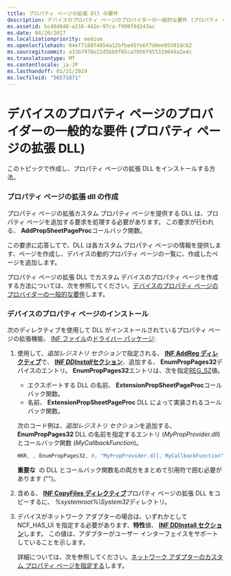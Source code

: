 ```yaml
---
title: プロパティ ページの拡張 Dll の要件
description: デバイスのプロパティ ページのプロバイダーの一般的な要件 (プロパティ ページの拡張 DLL)
ms.assetid: bc48d848-a216-442e-97ca-f990f8d243ac
ms.date: 04/20/2017
ms.localizationpriority: medium
ms.openlocfilehash: 04ef7180f4854a12bfbe45fe6f7d8ee95501dc62
ms.sourcegitcommit: a33b7978e22d5bb9f65ca7056f955319049a2e4c
ms.translationtype: MT
ms.contentlocale: ja-JP
ms.lasthandoff: 01/31/2019
ms.locfileid: "56571871"
---
```

# <a name="specific-requirements-for-device-property-page-providers-property-page-extension-dlls"></a>デバイスのプロパティ ページのプロバイダーの一般的な要件 (プロパティ ページの拡張 DLL)


このトピックで作成し、プロパティ ページの拡張 DLL をインストールする方法。

### <a name="creating-a-property-page-extension-dll"></a>プロパティ ページの拡張 dll の作成

プロパティ ページの拡張カスタム プロパティ ページを提供する DLL は、プロパティ ページを追加する要求を処理する必要があります。 この要求が行われる、 **AddPropSheetPageProc**コールバック関数。

この要求に応答してで、DLL は各カスタム プロパティ ページの情報を提供します、ページを作成し、デバイスの動的プロパティ ページの一覧に、作成したページを追加します。

プロパティ ページの拡張 DLL でカスタム デバイスのプロパティ ページを作成する方法については、次を参照してください。[デバイスのプロパティ ページのプロバイダーの一般的な要件](general-requirements-for-device-property-page-providers.md)します。

### <a name="installing-a-device-property-page"></a>デバイスのプロパティ ページのインストール

次のディレクティブを使用して DLL がインストールされているプロパティ ページの拡張機能、 [INF ファイル](inf-files.md)の[ドライバー パッケージ](driver-packages.md):

1.  使用して、*追加レジストリ セクション*で指定される、 [ **INF AddReg ディレクティブ**](inf-addreg-directive.md)で、 [ **INF *DDInstall*セクション**](inf-ddinstall-section.md)、追加する、 **EnumPropPages32**デバイスのエントリ。 **EnumPropPages32**エントリは、次を指定[REG_SZ](https://docs.microsoft.com/windows/desktop/SysInfo/registry-value-types)値。

    -   エクスポートする DLL の名前、 **ExtensionPropSheetPageProc**コールバック関数。
    -   名前、 **ExtensionPropSheetPageProc** DLL によって実装されるコールバック関数。

    次のコード例は、*追加レジストリ セクション*を追加する、 **EnumPropPages32** DLL の名前を指定するエントリ (*MyPropProvider.dll*) とコールバック関数 (*MyCallbackFunction*)。

    ```cpp
    HKR, , EnumPropPages32, 0, "MyPropProvider.dll, MyCallbackFunction"
    ```

    **重要な**  の DLL とコールバック関数名の両方をまとめて引用符で囲む必要があります ("")。

     

2.  含める、 [ **INF CopyFiles ディレクティブ**](inf-copyfiles-directive.md)プロパティ ページの拡張 DLL をコピーするに、 *%systemroot%\\System32*ディレクトリ。

3.  デバイスがネットワーク アダプターの場合は、いずれかとして NCF_HAS_UI を指定する必要があります、**特性**値、 [ **INF DDInstall セクション**](inf-ddinstall-section.md)します。 この値は、アダプターがユーザー インターフェイスをサポートしていることを示します。

    詳細については、次を参照してください。[ネットワーク アダプターのカスタム プロパティ ページを指定する](https://msdn.microsoft.com/library/windows/hardware/ff570843)します。

 

 





